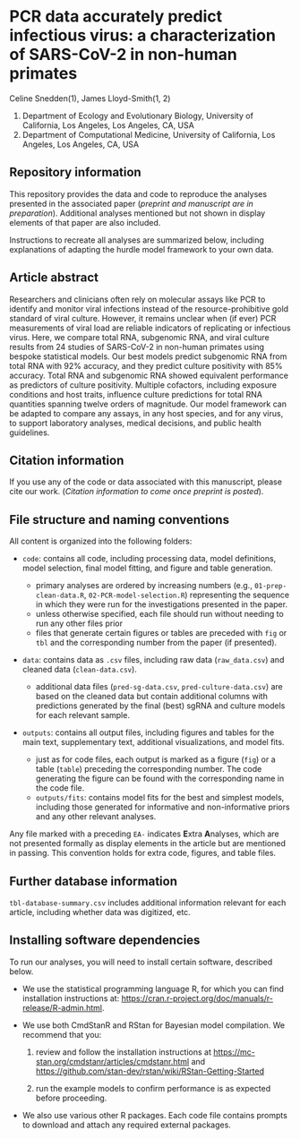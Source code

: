 # PCR data accurately predict infectious virus: a characterization of SARS-CoV-2 in non-human primates

Celine Snedden(1), James Lloyd-Smith(1, 2)

1. Department of Ecology and Evolutionary Biology, University of California, Los Angeles, Los Angeles, CA, USA
2. Department of Computational Medicine, University of California, Los Angeles, Los Angeles, CA, USA


## Repository information

This repository provides the data and code to reproduce the analyses presented in the associated paper (_preprint and manuscript are in preparation_). Additional analyses mentioned but not shown in display elements of that paper are also included. 

Instructions to recreate all analyses are summarized below, including explanations of adapting the hurdle model framework to your own data. 

## Article abstract

Researchers and clinicians often rely on molecular assays like PCR to identify and monitor viral infections instead of the resource-prohibitive gold standard of viral culture. However, it remains unclear when (if ever) PCR measurements of viral load are reliable indicators of replicating or infectious virus. Here, we compare total RNA, subgenomic RNA, and viral culture results from 24 studies of SARS-CoV-2 in non-human primates using bespoke statistical models. Our best models predict subgenomic RNA from total RNA with 92% accuracy, and they predict culture positivity with 85% accuracy. Total RNA and subgenomic RNA showed equivalent performance as predictors of culture positivity. Multiple cofactors, including exposure conditions and host traits, influence culture predictions for total RNA quantities spanning twelve orders of magnitude. Our model framework can be adapted to compare any assays, in any host species, and for any virus, to support laboratory analyses, medical decisions, and public health guidelines. 

## Citation information

If you use any of the code or data associated with this manuscript, please cite our work. (_Citation information to come once preprint is posted_). 

## File structure and naming conventions

All content is organized into the following folders:

- `code`: contains all code, including processing data, model definitions, model selection, final model fitting, and figure and table generation. 
  - primary analyses are ordered by increasing numbers (e.g., `01-prep-clean-data.R`, `02-PCR-model-selection.R`) representing the sequence in which they were run for the investigations presented in the paper.
  - unless otherwise specified, each file should run without needing to run any other files prior
  - files that generate certain figures or tables are preceded with `fig` or `tbl` and the corresponding number from the paper (if presented).

- `data`: contains data as `.csv` files, including raw data (`raw_data.csv`) and cleaned data (`clean-data.csv`). 
  - additional data files (`pred-sg-data.csv`, `pred-culture-data.csv`) are based on the cleaned data but contain additional columns with predictions generated by the final (best) sgRNA and culture models for each relevant sample.

- `outputs`: contains all output files, including figures and tables for the main text, supplementary text, additional visualizations, and model fits.
  - just as for code files, each output is marked as a figure (`fig`) or a table (`table`) preceding the corresponding number. The code generating the figure can be found with the corresponding name in the code file. 
  - `outputs/fits`: contains model fits for the best and simplest models, including those generated for informative and non-informative priors and any other relevant analyses.

Any file marked with a preceding `EA-` indicates **E**xtra **A**nalyses, which are not presented formally as display elements in the article but are mentioned in passing. This convention holds for extra code, figures, and table files. 

## Further database information

`tbl-database-summary.csv` includes additional information relevant for each article, including whether data was digitized, etc.

## Installing software dependencies

To run our analyses, you will need to install certain software, described below. 

- We use the statistical programming language R, for which you can find installation instructions at: https://cran.r-project.org/doc/manuals/r-release/R-admin.html. 

- We use both CmdStanR and RStan for Bayesian model compilation. We recommend that you: 

  1. review and follow the installation instructions at https://mc-stan.org/cmdstanr/articles/cmdstanr.html and https://github.com/stan-dev/rstan/wiki/RStan-Getting-Started
  
  2. run the example models to confirm performance is as expected before proceeding. 

- We also use various other R packages. Each code file contains prompts to download and attach any required external packages. 

